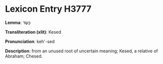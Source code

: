 # Lexicon Entry H3777

**Lemma**: כֶּשֶׂד

**Transliteration (xlit)**: Kesed

**Pronunciation**: keh'-sed

**Description**:
from an unused root of uncertain meaning; Kesed, a relative of Abraham; Chesed.

